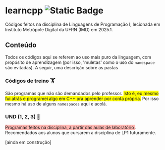 # learncpp ![Static Badge](https://img.shields.io/badge/learning-black?style=plastic&logo=cplusplus&logoColor=blue&logoSize=auto&labelColor=black&color=004012)

Códigos feitos na disciplina de Linguagens de Programação I, lecionada em Instituto Metrópole Digital da UFRN (IMD) em 2025.1. 
## Conteúdo
Todos os códigos aqui se referem ao uso mais puro da linguagem, com propósito de aprendizagem (por isso, 'muletas' como o uso do ```namespace``` são evitadas). A seguir, uma descrição sobre as pastas

### Códigos de treino 🏋️
São programas que não são demandados pelo professor. <span style="background-color: yellow;">Isto é, eu mesmo fui atrás e programei algo em C++ pra aprender por conta própria.</span> Por isso mesmo há uso de alguns ```namespaces``` aqui e acolá.

### UND (1, 2, 3) 🎯
<span style="background-color: #ffb5b0;"> Programas feitos na disciplina, a partir das aulas de laboratório </span>. Recomendados aos alunos que cursarem a disciplina de LP1 futuramente.  

[ainda em construção]
